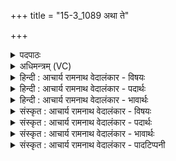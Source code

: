 +++
title = "15-3_1089 अथा ते"

+++
<details><summary>पदपाठः</summary>

अ꣡थ꣢꣯। ते꣣। अ꣡न्त꣢꣯मानाम्। वि꣣द्या꣡म꣢। सु꣣मतीना꣢म्। सु꣣। मतीना꣢म्। मा। नः꣣। अ꣡ति꣢꣯। ख्यः꣣। आ꣢। ग꣣हि। १०८९।
</details>

<details><summary>अधिमन्त्रम् (VC)</summary>

- इन्द्रः
- मधुच्छन्दा वैश्वामित्रः
- गायत्री
- षड्जः
</details>

<details><summary>हिन्दी : आचार्य रामनाथ वेदालंकार - विषयः</summary>

अगले मन्त्र में पुनः उन्हीं को सम्बोधन किया गया है।
</details>

<details><summary>हिन्दी : आचार्य रामनाथ वेदालंकार - पदार्थः</summary>

पदार्थान्वय -  हे इन्द्र अर्थात् परमात्मा,राजा,आचार्य,योग के गुरु वा शिल्पकार ! (अथ) और हम (ते) आपकी (अन्तमानाम्) समीपतम (सुमतीनाम्) सुमतियों को (विद्याम) जानें। आप (नः अति) हमें लाँघकर (मा ख्यः) अपना उपदेश मत करो,प्रत्युत (आगहि) हमारे पास आओ और आकर अपनी देनों का पात्र हमें बनाओ ॥३॥
</details>

<details><summary>हिन्दी : आचार्य रामनाथ वेदालंकार - भावार्थः</summary>

भावार्थ -  परमात्मा,राजा,आचार्य,योगी और शिल्पी के जो ज्ञान और कर्म हैं,उनसे उपकार लेकर अपने आपको उन्नत करना चाहिए ॥३॥
</details>

<details><summary>संस्कृत : आचार्य रामनाथ वेदालंकार - विषयः</summary>

अथ पुनरपि तानेव सम्बोधयति।
</details>

<details><summary>संस्कृत : आचार्य रामनाथ वेदालंकार - पदार्थः</summary>

पदार्थान्वय -  हे इन्द्र ! परमात्मन् राजन् आचार्य योगगुरो शिल्पकार वा ! (अथ) अपि च,वयम्, (ते) तव (अन्तमानाम्) अन्तिकतमानाम् (सुमतीनाम्) प्रशस्तानां मतीनाम् (विद्याम) जानीयाम। त्वम् (नः अति) अस्मान् अतिक्रम्य (मा ख्यः) स्वोपदेशं मा कार्षीः,प्रत्युत (आ गहि) अस्मान् आगच्छ,आगम्य च स्वदत्तीनां पात्रमस्मान् कुर्विति भावः ॥३॥२
</details>

<details><summary>संस्कृत : आचार्य रामनाथ वेदालंकार - भावार्थः</summary>

भावार्थ -  परमात्मनो नृपतेराचार्यस्य योगिनः शिल्पिनश्च यानि ज्ञानानि कर्माणि च सन्ति तत उपकारान् गृहीत्वा स्वात्मा समुन्नेयः ॥३॥
</details>

<details><summary>संस्कृत : आचार्य रामनाथ वेदालंकार - पादटिप्पनी</summary>

टिप्पनी -   १. ऋ० १।४।३, अथ० २०।५७।३, ६८।३। २. ऋग्भाष्ये दयानन्दर्षिणा मन्त्रोऽयं परमेश्वरविषये व्याख्यातः।
</details>